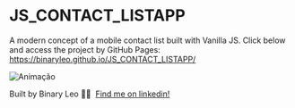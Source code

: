 # JS_CONTACT_LISTAPP
A modern concept of a mobile contact list built with Vanilla JS.
Click below and access the project by GitHub Pages: https://binaryleo.github.io/JS_CONTACT_LISTAPP/

![Animação](https://user-images.githubusercontent.com/72607039/141899152-888cf611-01bb-4a29-900c-bb3d0dddeae7.gif)


Built  by Binary Leo 👋🏻 &nbsp;[Find me on linkedin!](https://www.linkedin.com/in/leonardo-moura-92b513209/)
